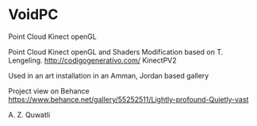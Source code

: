 # VoidPC
Point Cloud Kinect openGL

Point Cloud Kinect openGL and Shaders
Modification based on
T. Lengeling.
http://codigogenerativo.com/
KinectPV2

Used in an art installation in an Amman, Jordan based gallery

Project view on Behance https://www.behance.net/gallery/55252511/Lightly-profound-Quietly-vast

A. Z. Quwatli
